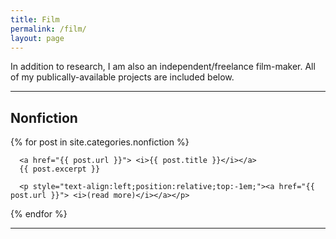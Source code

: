 ```yaml
---
title: Film
permalink: /film/
layout: page
---
```

In addition to research, I am also an independent/freelance film-maker.  All of my publically-available projects are included below.

---

## Nonfiction
<div>
  {% for post in site.categories.nonfiction %}

      <a href="{{ post.url }}"> <i>{{ post.title }}</i></a>
      {{ post.excerpt }}

      <p style="text-align:left;position:relative;top:-1em;"><a href="{{ post.url }}"> <i>(read more)</i></a></p>

  {% endfor %}
</div>

---
